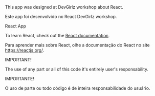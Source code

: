 This app was designed at DevGirlz workshop about React.

Este app foi desenvolvido no React DevGirlz workshop.
 
React App

To learn React, check out the [React documentation](https://reactjs.org/).

Para aprender mais sobre React, olhe a documentação do React no site https://reactjs.org/.

IMPORTANT!

The use of any part or all of this code it's entirely user's responsability. 

IMPORTANTE!

O uso de parte ou todo código é de inteira responsabilidade do usuário. 

